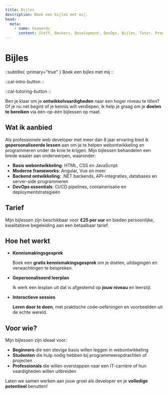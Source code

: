 ```yaml
---
title: Bijles
description: Boek een bijles met mij.
head:
  meta:
    - name: keywords
      content: Steff, Beckers, Development, DevOps, Bijles, Tutor, Programmeren, Webontwikkeling, Web, .NET, DevOps, Gratis, Kennismakingsgesprek, Kennismaking
---
```


# Bijles

::subtitle{ :primary="true" }
Boek een bijles met mij
::

<div class="flex flex-col sm:flex-row gap-4 mb-4">

::cal-intro-button
::

::cal-tutoring-button
::

</div>

Ben je klaar om je **ontwikkelvaardigheden** naar een hoger niveau te tillen? Of je nu net begint of je kennis wilt verdiepen, ik help je graag om je **doelen te bereiken** via één-op-één bijlessen op maat.

## Wat ik aanbied

Als professionele web developer met meer dan 8 jaar ervaring bied ik **gepersonaliseerde lessen** aan om je te helpen webontwikkeling en programmeren onder de knie te krijgen. Mijn bijlessen behandelen een brede waaier aan onderwerpen, waaronder:

- **Basis webontwikkeling**: HTML, CSS en JavaScript
- **Moderne frameworks**: Angular, Vue en meer
- **Backend ontwikkeling**: .NET backends, API-integraties, databases en server-side programmeren
- **DevOps essentials**: CI/CD pipelines, containerisatie en deploymentstrategieën

## Tarief

Mijn bijlessen zijn beschikbaar voor **€25 per uur** en bieden persoonlijke, kwalitatieve begeleiding aan een betaalbaar tarief.

## Hoe het werkt

- **Kennismakingsgesprek**

  Boek een **gratis kennismakingsgesprek** om je doelen, uitdagingen en verwachtingen te bespreken.

- **Gepersonaliseerd leerplan**

  Ik werk een lesplan uit dat is afgestemd op **jouw niveau** en leerstijl.

- **Interactieve sessies**

  **Leren door te doen**, met praktische code-oefeningen en voorbeelden uit de echte wereld.

## Voor wie?

Mijn bijlessen zijn ideaal voor:

- **Beginners** die een stevige basis willen leggen in webontwikkeling
- **Studenten** die hulp nodig hebben bij programmeeropdrachten of projecten
- **Professionals** die willen overstappen naar een IT-carrière of hun vaardigheden willen uitbreiden

Laten we samen werken aan jouw groei als developer en je **volledige potentieel** benutten!
